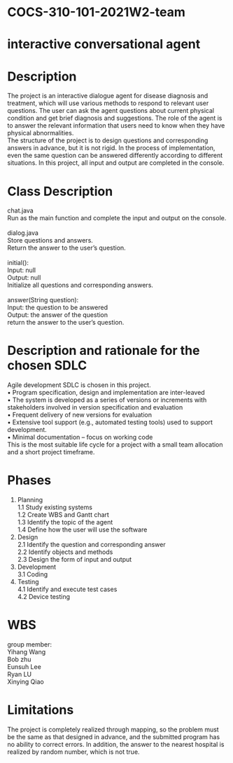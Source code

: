 # COCS-310-101-2021W2-team 
# interactive conversational agent
# Description
The project is an interactive dialogue agent for disease diagnosis and treatment, which will use various methods to respond to relevant user questions. The user can ask the agent questions about current physical condition and get brief diagnosis and suggestions. The role of the agent is to answer the relevant information that users need to know when they have physical abnormalities.<Br/>
The structure of the project is to design questions and corresponding answers in advance, but it is not rigid. In the process of implementation, even the same question can be answered differently according to different situations. In this project, all input and output are completed in the console.<Br/>
# Class Description
chat.java<Br/>
Run as the main function and complete the input and output on the console.<Br/><Br/>
dialog.java<Br/>
Store questions and answers.<Br/>
Return the answer to the user’s question.<Br/><Br/>
initial():<Br/>
Input: null<Br/>
Output: null<Br/>
Initialize all questions and corresponding answers.<Br/><Br/>
answer(String question):<Br/>
Input: the question to be answered<Br/>
Output: the answer of the question<Br/>
return the answer to the user’s question.<Br/>
# Description and rationale for the chosen SDLC
Agile development SDLC is chosen in this project.<Br/>
• Program specification, design and implementation are inter-leaved<Br/>
• The system is developed as a series of versions or increments with stakeholders involved in version specification and evaluation<Br/>
• Frequent delivery of new versions for evaluation<Br/>
• Extensive tool support (e.g., automated testing tools) used to support development.<Br/>
• Minimal documentation – focus on working code<Br/>
This is the most suitable life cycle for a project with a small team allocation and a short project timeframe.<Br/>
# Phases
1. Planning<Br/>
1.1 Study existing systems<Br/>
1.2 Create WBS and Gantt chart<Br/>
1.3 Identify the topic of the agent<Br/>
1.4 Define how the user will use the software<Br/>
2. Design<Br/>
2.1 Identify the question and corresponding answer<Br/>
2.2 Identify objects and methods<Br/>
2.3 Design the form of input and output<Br/>
3. Development<Br/>
3.1 Coding<Br/>
4. Testing<Br/>
4.1 Identify and execute test cases<Br/>
4.2 Device testing<Br/>
# WBS
group member: <Br/>
Yihang Wang<Br/>
Bob zhu<Br/>
Eunsuh Lee<Br/>
Ryan LU<Br/>
Xinying Qiao<Br/>

# Limitations
The project is completely realized through mapping, so the problem must be the same as that designed in advance, and the submitted program has no ability to correct errors.
In addition, the answer to the nearest hospital is realized by random number, which is not true.

 
